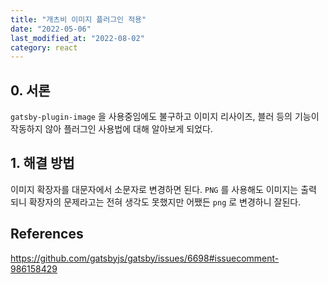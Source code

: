 ```yaml
---
title: "개츠비 이미지 플러그인 적용"
date: "2022-05-06"
last_modified_at: "2022-08-02"
category: react
---
```


## 0. 서론
`gatsby-plugin-image` 을 사용중임에도 불구하고 이미지 리사이즈, 블러 등의 기능이 작동하지 않아 플러그인 사용법에 대해 알아보게 되었다.

## 1. 해결 방법
이미지 확장자를 대문자에서 소문자로 변경하면 된다. `PNG` 를 사용해도 이미지는 출력 되니 확장자의 문제라고는 전혀 생각도 못했지만 어쨌든 `png` 로 변경하니 잘된다.

## References
https://github.com/gatsbyjs/gatsby/issues/6698#issuecomment-986158429
